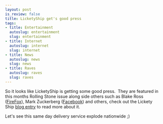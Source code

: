 ```yaml
--- 
layout: post
is_review: false
title: LicketyShip get's good press
tags: 
- title: Entertainment
  autoslug: entertainment
  slug: entertainment
- title: Internet
  autoslug: internet
  slug: internet
- title: News
  autoslug: news
  slug: news
- title: Raves
  autoslug: raves
  slug: raves
---
```


So it looks like LicketyShip is getting some good press.  They are featured in this months Rolling Stone issue along side others such as Blake Ross ([FireFox](http://www.gofirefox.com/ "FireFox")), Mark Zuckerberg ([Facebook](http://www.facebook.com/ "FaceBook")) and others, check out the Lickety Ship [blog entry](http://licketyship.wordpress.com/2006/11/07/licketyship-in-rolling-stone/) to read more about it.

Let's see this same day delivery service explode nationwide ;)
